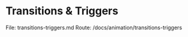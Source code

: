# Transitions & Triggers

File: transitions-triggers.md
Route: /docs/animation/transitions-triggers
